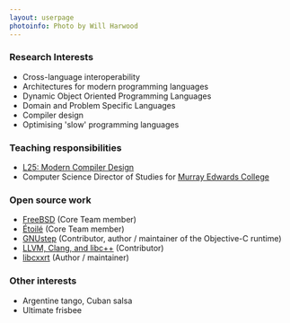 ```yaml
---
layout: userpage
photoinfo: Photo by Will Harwood
---
```


### Research Interests

 * Cross-language interoperability
 * Architectures for modern programming languages
 * Dynamic Object Oriented Programming Languages
 * Domain and Problem Specific Languages
 * Compiler design
 * Optimising 'slow' programming languages

### Teaching responsibilities

 * [L25: Modern Compiler Design](http://www.cl.cam.ac.uk/teaching/current/L25/)
 * Computer Science Director of Studies for [Murray Edwards College](http://www.murrayedwards.cam.ac.uk)

### Open source work

 * [FreeBSD](http://www.FreeBSD.org/) (Core Team member)
 * [Étoilé](http://etoileos.org/) (Core Team member)
 * [GNUstep](http://gnustep.org/) (Contributor, author / maintainer of the Objective-C runtime)
 * [LLVM, Clang, and libc++](http://llvm.org/) (Contributor)
 * [libcxxrt](https://github.com/pathscale/libcxxrt/) (Author / maintainer)

### Other interests

 * Argentine tango, Cuban salsa
 * Ultimate frisbee
